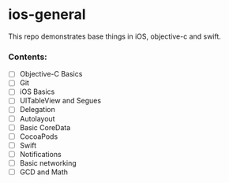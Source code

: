 # ios-general
This repo demonstrates base things in iOS, objective-c and swift.

### Contents:

- [ ] Objective-C Basics
- [ ] Git
- [ ] iOS Basics
- [ ] UITableView and Segues
- [ ] Delegation
- [ ] Autolayout
- [ ] Basic CoreData
- [ ] CocoaPods
- [ ] Swift
- [ ] Notifications
- [ ] Basic networking
- [ ] GCD and Math
